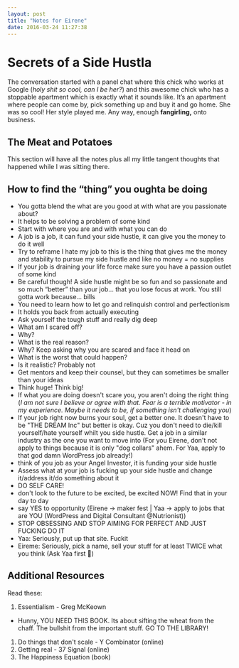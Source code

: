 ```yaml
---
layout: post
title: "Notes for Eirene"
date: 2016-03-24 11:27:38
---
```

# Secrets of a Side Hustla
The conversation started with a panel chat where this chick who works at Google (*holy shit so cool, can I be her?*) and this awesome chick who has a stoppable apartment which is exactly what it sounds like. It’s an apartment where people can come by, pick something up and buy it and go home. She was so cool! Her style played me. Any way, enough **fangirling,** onto business.

## The Meat and Potatoes
This section will have all the notes plus all my little tangent thoughts that happened while I was sitting there.

## How to find the “thing” you oughta be doing
- You gotta blend the what are you good at with what are you passionate about?
 - It helps to be solving a problem of some kind
 - Start with where you are and with what you can do
- A job is a job, it can fund your side hustle, it can give you the money to do it well
 - Try to reframe I hate my job to this is the thing that gives me the money and stability to pursue my side hustle and like no money = no supplies
 - If your job is draining your life force make sure you have a passion outlet of some kind
 - Be careful though! A side hustle might be so fun and so passionate and so much “better” than your job… that you lose focus at work. You still gotta work because… bills
- You need to learn how to let go and relinquish control and perfectionism
 - It holds you back from actually executing
- Ask yourself the tough stuff and really dig deep
 - What am I scared off?
  - Why?
  - What is the real reason?
  - Why? Keep asking why you are scared and face it head on
  - What is the worst that could happen?
   - Is it realistic? Probably not
- Get mentors and keep their counsel, but they can sometimes be smaller than your ideas
- Think huge! Think big!
 - If what you are doing doesn't scare you, you aren't doing the right thing (*I am not sure I believe or agree with that. Fear is a terrible motivator - in my experience. Maybe it needs to be, if something isn't challenging you*)
 - If your job right now burns your soul, get a better one. It doesn't have to be "THE DREAM Inc" but better is okay. Cuz you don't need to die/kill yourself/hate yourself whilt you side hustle. Get a job in a similar industry as the one you want to move into (For you Eirene, don't not apply to things because it is only "dog collars" ahem. For Yaa, apply to that god damn WordPress job already!)
 - think of you job as your Angel Investor, it is funding your side hustle
- Assess what at your job is fucking up your side hustle and change it/address it/do something about it
- DO SELF CARE!
- don't look to the future to be excited, be excited NOW! Find that in your day to day
- say YES to opportunity (Eirene -> maker fest | Yaa -> apply to jobs that are YOU (WordPress and Digital Consultant @Nutrionist))
- STOP OBSESSING AND STOP AIMING FOR PERFECT AND JUST FUCKING DO IT
 - Yaa: Seriously, put up that site. Fuckit
 - Eireme: Seriously, pick a name, sell your stuff for at least TWICE what you think (Ask Yaa first 🤗)


## Additional Resources
Read these:
1. Essentialism - Greg McKeown
 - Hunny, YOU NEED THIS BOOK. Its about sifting the wheat from the chaff. The bullshit from the important stuff. GO TO THE LIBRARY!
1. Do things that don't scale - Y Combinator (online)
1. Getting real - 37 Signal (online)
1. The Happiness Equation (book)